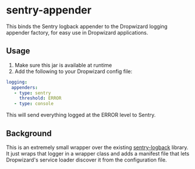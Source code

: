 # sentry-appender

This binds the Sentry logback appender to the Dropwizard
logging appender factory, for easy use in Dropwizard applications.

## Usage

1. Make sure this jar is available at runtime
2. Add the following to your Dropwizard config file:

```yaml
logging:
  appenders:
   - type: sentry
     threshold: ERROR
   - type: console
```

This will send everything logged at the ERROR level to Sentry.

## Background

This is an extremely small wrapper over the existing
[sentry-logback](https://docs.sentry.io/clients/java/modules/logback/)
library. It just wraps that logger in a wrapper class and adds a
manifest file that lets Dropwizard's service loader discover it
from the configuration file.
